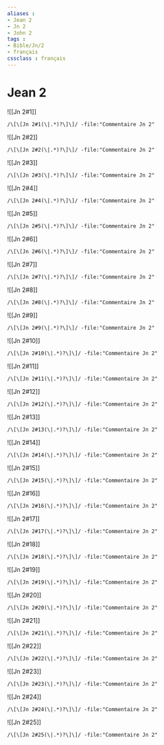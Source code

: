 ```yaml
---
aliases : 
- Jean 2
- Jn 2
- John 2
tags : 
- Bible/Jn/2
- français
cssclass : français
---
```


# Jean 2

![[Jn 2#1]]

```query
/\[\[Jn 2#1(\|.*)?\]\]/ -file:"Commentaire Jn 2"
```

![[Jn 2#2]]

```query
/\[\[Jn 2#2(\|.*)?\]\]/ -file:"Commentaire Jn 2"
```

![[Jn 2#3]]

```query
/\[\[Jn 2#3(\|.*)?\]\]/ -file:"Commentaire Jn 2"
```

![[Jn 2#4]]

```query
/\[\[Jn 2#4(\|.*)?\]\]/ -file:"Commentaire Jn 2"
```

![[Jn 2#5]]

```query
/\[\[Jn 2#5(\|.*)?\]\]/ -file:"Commentaire Jn 2"
```

![[Jn 2#6]]

```query
/\[\[Jn 2#6(\|.*)?\]\]/ -file:"Commentaire Jn 2"
```

![[Jn 2#7]]

```query
/\[\[Jn 2#7(\|.*)?\]\]/ -file:"Commentaire Jn 2"
```

![[Jn 2#8]]

```query
/\[\[Jn 2#8(\|.*)?\]\]/ -file:"Commentaire Jn 2"
```

![[Jn 2#9]]

```query
/\[\[Jn 2#9(\|.*)?\]\]/ -file:"Commentaire Jn 2"
```

![[Jn 2#10]]

```query
/\[\[Jn 2#10(\|.*)?\]\]/ -file:"Commentaire Jn 2"
```

![[Jn 2#11]]

```query
/\[\[Jn 2#11(\|.*)?\]\]/ -file:"Commentaire Jn 2"
```

![[Jn 2#12]]

```query
/\[\[Jn 2#12(\|.*)?\]\]/ -file:"Commentaire Jn 2"
```

![[Jn 2#13]]

```query
/\[\[Jn 2#13(\|.*)?\]\]/ -file:"Commentaire Jn 2"
```

![[Jn 2#14]]

```query
/\[\[Jn 2#14(\|.*)?\]\]/ -file:"Commentaire Jn 2"
```

![[Jn 2#15]]

```query
/\[\[Jn 2#15(\|.*)?\]\]/ -file:"Commentaire Jn 2"
```

![[Jn 2#16]]

```query
/\[\[Jn 2#16(\|.*)?\]\]/ -file:"Commentaire Jn 2"
```

![[Jn 2#17]]

```query
/\[\[Jn 2#17(\|.*)?\]\]/ -file:"Commentaire Jn 2"
```

![[Jn 2#18]]

```query
/\[\[Jn 2#18(\|.*)?\]\]/ -file:"Commentaire Jn 2"
```

![[Jn 2#19]]

```query
/\[\[Jn 2#19(\|.*)?\]\]/ -file:"Commentaire Jn 2"
```

![[Jn 2#20]]

```query
/\[\[Jn 2#20(\|.*)?\]\]/ -file:"Commentaire Jn 2"
```

![[Jn 2#21]]

```query
/\[\[Jn 2#21(\|.*)?\]\]/ -file:"Commentaire Jn 2"
```

![[Jn 2#22]]

```query
/\[\[Jn 2#22(\|.*)?\]\]/ -file:"Commentaire Jn 2"
```

![[Jn 2#23]]

```query
/\[\[Jn 2#23(\|.*)?\]\]/ -file:"Commentaire Jn 2"
```

![[Jn 2#24]]

```query
/\[\[Jn 2#24(\|.*)?\]\]/ -file:"Commentaire Jn 2"
```

![[Jn 2#25]]

```query
/\[\[Jn 2#25(\|.*)?\]\]/ -file:"Commentaire Jn 2"
```

